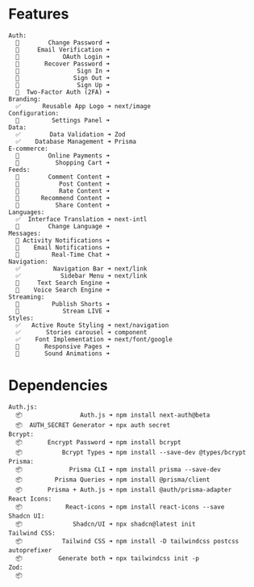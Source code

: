 # Features
    Auth:
      🚧        Change Password ➜ 
      🚧     Email Verification ➜ 
      🚧            OAuth Login ➜ 
      🚧       Recover Password ➜ 
      🔄                Sign In ➜ 
      🚧               Sign Out ➜ 
      🚧                Sign Up ➜ 
      🚧  Two-Factor Auth (2FA) ➜  
    Branding:
      ✅      Reusable App Logo ➜ next/image
    Configuration:
      🚧         Settings Panel ➜ 
    Data:
      ✅        Data Validation ➜ Zod
      ✅    Database Management ➜ Prisma
    E-commerce:
      🚧        Online Payments ➜ 
      🚧          Shopping Cart ➜ 
    Feeds:
      🚧        Comment Content ➜ 
      🚧           Post Content ➜ 
      🚧           Rate Content ➜ 
      🚧      Recommend Content ➜ 
      🚧          Share Content ➜ 
    Languages:
      ✅  Interface Translation ➜ next-intl
      🔄        Change Language ➜ 
    Messages:
      🚧 Activity Notifications ➜ 
      🚧    Email Notifications ➜ 
      🚧         Real-Time Chat ➜ 
    Navigation:
      ✅         Navigation Bar ➜ next/link
      ✅           Sidebar Menu ➜ next/link
      🚧     Text Search Engine ➜ 
      🚧    Voice Search Engine ➜ 
    Streaming:
      🚧         Publish Shorts ➜ 
      🚧            Stream LIVE ➜ 
    Styles:
      ✅   Active Route Styling ➜ next/navigation
      ✅       Stories carousel ➜ component
      ✅    Font Implementation ➜ next/font/google
      🚧       Responsive Pages ➜ 
      🚧       Sound Animations ➜ 

# Dependencies
    Auth.js:
      📦                Auth.js ➜ npm install next-auth@beta
      📦  AUTH_SECRET Generator ➜ npx auth secret
    Bcrypt: 
      📦       Encrypt Password ➜ npm install bcrypt
      📦           Bcrypt Types ➜ npm install --save-dev @types/bcrypt
    Prisma:
      📦             Prisma CLI ➜ npm install prisma --save-dev
      📦         Prisma Queries ➜ npm install @prisma/client
      📦       Prisma + Auth.js ➜ npm install @auth/prisma-adapter
    React Icons:
      📦            React-icons ➜ npm install react-icons --save
    Shadcn UI:
      📦              Shadcn/UI ➜ npx shadcn@latest init
    Tailwind CSS:
      📦           Tailwind CSS ➜ npm install -D tailwindcss postcss autoprefixer
      📦          Generate both ➜ npx tailwindcss init -p
    Zod:
      📦 
